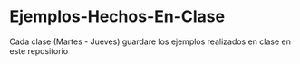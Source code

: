# Ejemplos-Hechos-En-Clase
Cada clase (Martes - Jueves) guardare los ejemplos realizados en clase en este repositorio
